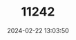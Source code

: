---
title: "11242"
category: "Lampsilis rafinesqueana"
draft: false
date: 2024-02-22 13:03:50
languages:
  English: ["Neosho Mucket", "Neosho Pearlymussel", "Neosho Pearly Mussel"]
---
